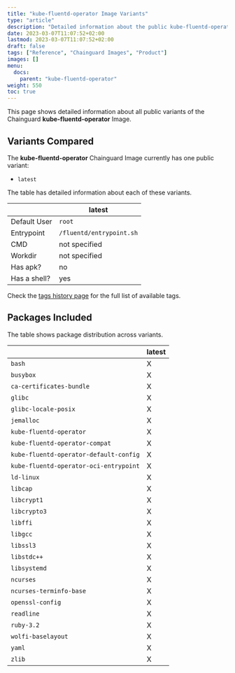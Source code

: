 ```yaml
---
title: "kube-fluentd-operator Image Variants"
type: "article"
description: "Detailed information about the public kube-fluentd-operator Chainguard Image variants"
date: 2023-03-07T11:07:52+02:00
lastmod: 2023-03-07T11:07:52+02:00
draft: false
tags: ["Reference", "Chainguard Images", "Product"]
images: []
menu:
  docs:
    parent: "kube-fluentd-operator"
weight: 550
toc: true
---
```


This page shows detailed information about all public variants of the Chainguard **kube-fluentd-operator** Image.

## Variants Compared
The **kube-fluentd-operator** Chainguard Image currently has one public variant: 

- `latest`

The table has detailed information about each of these variants.

|              | latest                   |
|--------------|--------------------------|
| Default User | `root`                   |
| Entrypoint   | `/fluentd/entrypoint.sh` |
| CMD          | not specified            |
| Workdir      | not specified            |
| Has apk?     | no                       |
| Has a shell? | yes                      |

Check the [tags history page](/chainguard/chainguard-images/reference/kube-fluentd-operator/tags_history/) for the full list of available tags.

## Packages Included
The table shows package distribution across variants.

|                                        | latest |
|----------------------------------------|--------|
| `bash`                                 | X      |
| `busybox`                              | X      |
| `ca-certificates-bundle`               | X      |
| `glibc`                                | X      |
| `glibc-locale-posix`                   | X      |
| `jemalloc`                             | X      |
| `kube-fluentd-operator`                | X      |
| `kube-fluentd-operator-compat`         | X      |
| `kube-fluentd-operator-default-config` | X      |
| `kube-fluentd-operator-oci-entrypoint` | X      |
| `ld-linux`                             | X      |
| `libcap`                               | X      |
| `libcrypt1`                            | X      |
| `libcrypto3`                           | X      |
| `libffi`                               | X      |
| `libgcc`                               | X      |
| `libssl3`                              | X      |
| `libstdc++`                            | X      |
| `libsystemd`                           | X      |
| `ncurses`                              | X      |
| `ncurses-terminfo-base`                | X      |
| `openssl-config`                       | X      |
| `readline`                             | X      |
| `ruby-3.2`                             | X      |
| `wolfi-baselayout`                     | X      |
| `yaml`                                 | X      |
| `zlib`                                 | X      |

